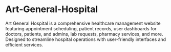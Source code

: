 # Art-General-Hospital
 Art General Hospital is a comprehensive healthcare management website featuring appointment scheduling, patient records, user dashboards for doctors, patients, and admins, lab requests, pharmacy services, and more. Designed to streamline hospital operations with user-friendly interfaces and efficient services.
